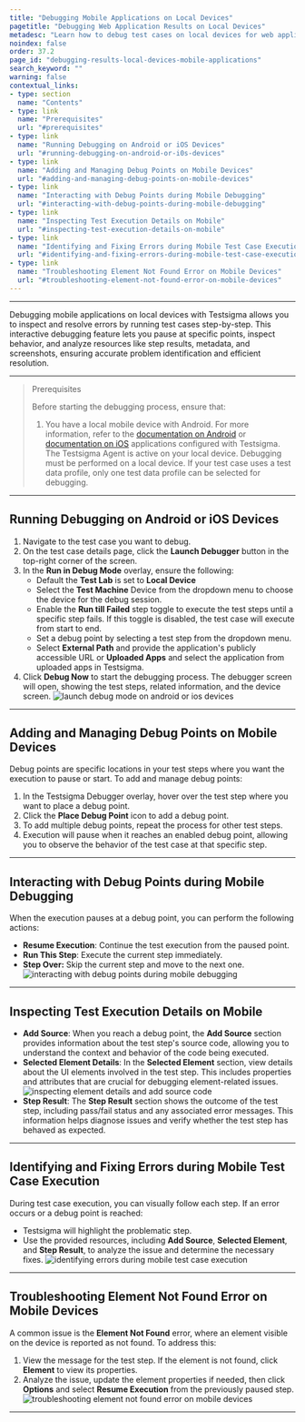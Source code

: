 ```yaml
---
title: "Debugging Mobile Applications on Local Devices"
pagetitle: "Debugging Web Application Results on Local Devices"
metadesc: "Learn how to debug test cases on local devices for web applications, using detailed steps and troubleshooting tips to ensure accurate and efficient testing."
noindex: false
order: 37.2
page_id: "debugging-results-local-devices-mobile-applications"
search_keyword: ""
warning: false
contextual_links:
- type: section
  name: "Contents"
- type: link
  name: "Prerequisites"
  url: "#prerequisites"
- type: link
  name: "Running Debugging on Android or iOS Devices"
  url: "#running-debugging-on-android-or-i0s-devices"
- type: link
  name: "Adding and Managing Debug Points on Mobile Devices"
  url: "#adding-and-managing-debug-points-on-mobile-devices"
- type: link
  name: "Interacting with Debug Points during Mobile Debugging"
  url: "#interacting-with-debug-points-during-mobile-debugging"
- type: link
  name: "Inspecting Test Execution Details on Mobile"
  url: "#inspecting-test-execution-details-on-mobile"
- type: link
  name: "Identifying and Fixing Errors during Mobile Test Case Execution"
  url: "#identifying-and-fixing-errors-during-mobile-test-case-execution"
- type: link
  name: "Troubleshooting Element Not Found Error on Mobile Devices"
  url: "#troubleshooting-element-not-found-error-on-mobile-devices"  
---
```


---

Debugging mobile applications on local devices with Testsigma allows you to inspect and resolve errors by running test cases step-by-step. This interactive debugging feature lets you pause at specific points, inspect behavior, and analyze resources like step results, metadata, and screenshots, ensuring accurate problem identification and efficient resolution.

---

> <p id="prerequisites">Prerequisites</p>
> 
> Before starting the debugging process, ensure that:
> 1. You have a local mobile device with Android. For more information, refer to the [documentation on Android](https://testsigma.com/docs/agent/connect-android-local-devices/) or [documentation on iOS](https://testsigma.com/docs/agent/connect-ios-local-devices/) applications configured with Testsigma. The Testsigma Agent is active on your local device.
> Debugging must be performed on a local device.
> If your test case uses a test data profile, only one test data profile can be selected for debugging.

---

## **Running Debugging on Android or iOS Devices**

1. Navigate to the test case you want to debug.
2. On the test case details page, click the **Launch Debugger** button in the top-right corner of the screen.
3. In the **Run in Debug Mode** overlay, ensure the following:
    - Default the **Test Lab** is set to **Local Device**
    - Select the **Test Machine** Device from the dropdown menu to choose the device for the debug session.
    - Enable the **Run till Failed** step toggle to execute the test steps until a specific step fails. If this toggle is disabled, the test case will execute from start to end.
    - Set a debug point by selecting a test step from the dropdown menu.
    - Select **External Path** and provide the application's publicly accessible URL or **Uploaded Apps** and select the application from uploaded apps in Testsigma.
4. Click **Debug Now** to start the debugging process. The debugger screen will open, showing the test steps, related information, and the device screen. ![launch debug mode on android or ios devices](https://s3.amazonaws.com/static-docs.testsigma.com/new_images/projects/applications/launch_debugger_android_ios.gif)

---

## **Adding and Managing Debug Points on Mobile Devices**

Debug points are specific locations in your test steps where you want the execution to pause or start. To add and manage debug points:

1. In the Testsigma Debugger overlay, hover over the test step where you want to place a debug point.
2. Click the **Place Debug Point** icon to add a debug point.
3. To add multiple debug points, repeat the process for other test steps.
4. Execution will pause when it reaches an enabled debug point, allowing you to observe the behavior of the test case at that specific step.

---

## **Interacting with Debug Points during Mobile Debugging**

When the execution pauses at a debug point, you can perform the following actions:
- **Resume Execution**: Continue the test execution from the paused point.
- **Run This Step**: Execute the current step immediately.
- **Step Over:** Skip the current step and move to the next one. ![interacting with debug points during mobile debugging](https://s3.amazonaws.com/static-docs.testsigma.com/new_images/projects/applications/interacting_with_debug_points_mobile_debugger.png)

---

## **Inspecting Test Execution Details on Mobile**

- **Add Source**: When you reach a debug point, the **Add Source** section provides information about the test step's source code, allowing you to understand the context and behavior of the code being executed.
- **Selected Element Details**: In the **Selected Element** section, view details about the UI elements involved in the test step. This includes properties and attributes that are crucial for debugging element-related issues. ![inspecting element details and add source code](https://s3.amazonaws.com/static-docs.testsigma.com/new_images/projects/applications/inspecting_element_details_debugger.gif)
- **Step Result**: The **Step Result** section shows the outcome of the test step, including pass/fail status and any associated error messages. This information helps diagnose issues and verify whether the test step has behaved as expected.

---

## **Identifying and Fixing Errors during Mobile Test Case Execution**

During test case execution, you can visually follow each step. If an error occurs or a debug point is reached:
- Testsigma will highlight the problematic step.
- Use the provided resources, including **Add Source**, **Selected Element**, and **Step Result**, to analyze the issue and determine the necessary fixes. ![identifying errors during mobile test case execution](https://s3.amazonaws.com/static-docs.testsigma.com/new_images/projects/applications/identifying_errors_during_step_result_mobile_debugger.png)

---

## **Troubleshooting Element Not Found Error on Mobile Devices**

A common issue is the **Element Not Found** error, where an element visible on the device is reported as not found. To address this:

1. View the message for the test step. If the element is not found, click **Element** to view its properties.
2. Analyze the issue, update the element properties if needed, then click **Options** and select **Resume Execution** from the previously paused step. ![troubleshooting element not found error on mobile devices](https://s3.amazonaws.com/static-docs.testsigma.com/new_images/projects/applications/troubleshooting_element_not_found_error_mobiledebugger.gif)

---


